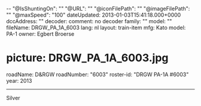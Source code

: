 --
"@IsShuntingOn": ""
"@URL": ""
"@iconFilePath": ""
"@imageFilePath": ""
"@maxSpeed": "100"
dateUpdated: 2013-01-03T15:41:18.000+0000
dccAddress: ""
decoder:
comment: no decoder
family: ""
model: ""
fileName: DRGW_PA_1A_6003
lang: nl
layout: train-item
mfg: Kato
model: PA-1
owner: Egbert Broerse
# picture: DRGW_PA_1A_6003.jpg
roadName: D&RGW
roadNumber: "6003"
roster-id: "DRGW PA-1A #6003"
year: 2013

---

Silver
